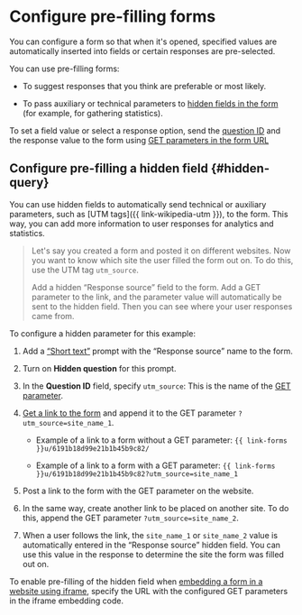 # Configure pre-filling forms

You can configure a form so that when it's opened, specified values are automatically inserted into fields or certain responses are pre-selected.

You can use pre-filling forms:

- To suggest responses that you think are preferable or most likely.

- To pass auxiliary or technical parameters to [hidden fields in the form](#hidden-query) (for example, for gathering statistics).

To set a field value or select a response option, send the [question ID](question-id.md) and the response value to the form using [GET parameters in the form URL](get-params.md)

## Configure pre-filling a hidden field {#hidden-query}

You can use hidden fields to automatically send technical or auxiliary parameters, such as [UTM tags]({{ link-wikipedia-utm }}), to the form. This way, you can add more information to user responses for analytics and statistics.

> Let's say you created a form and posted it on different websites. Now you want to know which site the user filled the form out on. To do this, use the UTM tag `utm_source`.
>
> Add a hidden <q>Response source</q> field to the form. Add a GET parameter to the link, and the parameter value will automatically be sent to the hidden field. Then you can see where your user responses came from.

To configure a hidden parameter for this example:

1. Add a [<q>Short text</q>](blocks-ref/short-text.md) prompt with the <q>Response source</q> name to the form.

1. Turn on **Hidden question** for this prompt.

1. In the **Question ID** field, specify `utm_source`: This is the name of the [GET parameter](get-params.md).

1. [Get a link to the form](publish.md#section_link) and append it to the GET parameter `?utm_source=site_name_1`.

    - Example of a link to a form without a GET parameter:
    `{{ link-forms }}u/6191b18d99e21b1b45b9c82/`

    - Example of a link to a form with a GET parameter:
    `{{ link-forms }}u/6191b18d99e21b1b45b9c82?utm_source=site_name_1`

1. Post a link to the form with the GET parameter on the website.

1. In the same way, create another link to be placed on another site. To do this, append the GET parameter `?utm_source=site_name_2`.

1. When a user follows the link, the `site_name_1` or `site_name_2` value is automatically entered in the <q>Response source</q> hidden field. You can use this value in the response to determine the site the form was filled out on.

To enable pre-filling of the hidden field when [embedding a form in a website using iframe](publish.md#section_c21_gdb_42b), specify the URL with the configured GET parameters in the iframe embedding code.

